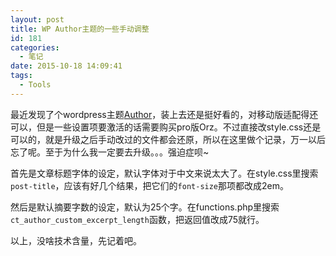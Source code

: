 ```yaml
---
layout: post
title: WP Author主题的一些手动调整
id: 181
categories:
  - 笔记
date: 2015-10-18 14:09:41
tags:
  - Tools
---
```


最近发现了个wordpress主题[Author](https://www.competethemes.com/author/)，装上去还是挺好看的，对移动版适配得还可以，但是一些设置项要激活的话需要购买pro版Orz。不过直接改style.css还是可以的，就是升级之后手动改过的文件都会还原，所以在这里做个记录，万一以后忘了呢。至于为什么我一定要去升级。。。强迫症呗~

首先是文章标题字体的设定，默认字体对于中文来说太大了。在style.css里搜索`post-title`，应该有好几个结果，把它们的`font-size`那项都改成2em。

然后是默认摘要字数的设定，默认为25个字。在functions.php里搜索`ct_author_custom_excerpt_length`函数，把返回值改成75就行。

以上，没啥技术含量，先记着吧。

